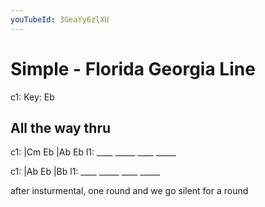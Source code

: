 ```yaml
---
youTubeId: 3GeaYy6zlXU
---
```


# Simple - Florida Georgia Line

c1: Key: Eb

## All the way thru

c1: |Cm   Eb   |Ab   Eb
l1:  ____ _____ ____ _____

c1: |Ab   Eb   |Bb
l1:  ____ _____ ____ _____

after insturmental, one round and we go silent for a round
